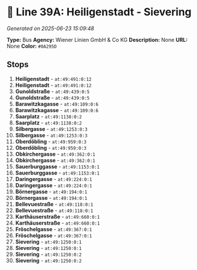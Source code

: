 # 🚌 Line 39A: Heiligenstadt - Sievering

*Generated on 2025-06-23 15:09:48*

**Type:** Bus
**Agency:** Wiener Linien GmbH & Co KG
**Description:** None
**URL:** None
**Color:** `#0A295D`

## Stops

1. **Heiligenstadt** - `at:49:491:0:12`
2. **Heiligenstadt** - `at:49:491:0:12`
3. **Gunoldstraße** - `at:49:439:0:5`
4. **Gunoldstraße** - `at:49:439:0:5`
5. **Barawitzkagasse** - `at:49:109:0:6`
6. **Barawitzkagasse** - `at:49:109:0:6`
7. **Saarplatz** - `at:49:1138:0:2`
8. **Saarplatz** - `at:49:1138:0:2`
9. **Silbergasse** - `at:49:1253:0:3`
10. **Silbergasse** - `at:49:1253:0:3`
11. **Oberdöbling** - `at:49:959:0:3`
12. **Oberdöbling** - `at:49:959:0:3`
13. **Obkirchergasse** - `at:49:362:0:1`
14. **Obkirchergasse** - `at:49:362:0:1`
15. **Sauerburggasse** - `at:49:1153:0:1`
16. **Sauerburggasse** - `at:49:1153:0:1`
17. **Daringergasse** - `at:49:224:0:1`
18. **Daringergasse** - `at:49:224:0:1`
19. **Börnergasse** - `at:49:194:0:1`
20. **Börnergasse** - `at:49:194:0:1`
21. **Bellevuestraße** - `at:49:118:0:1`
22. **Bellevuestraße** - `at:49:118:0:1`
23. **Karthäuserstraße** - `at:49:660:0:1`
24. **Karthäuserstraße** - `at:49:660:0:1`
25. **Fröschelgasse** - `at:49:367:0:1`
26. **Fröschelgasse** - `at:49:367:0:1`
27. **Sievering** - `at:49:1250:0:1`
28. **Sievering** - `at:49:1250:0:1`
29. **Sievering** - `at:49:1250:0:2`
30. **Sievering** - `at:49:1250:0:2`